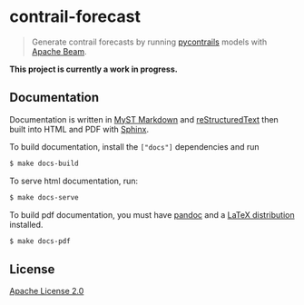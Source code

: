 # contrail-forecast

> Generate contrail forecasts by running [pycontrails](https://py.contrails.org) models with [Apache Beam](https://beam.apache.org/).

**This project is currently a work in progress.**

## Documentation

Documentation is written in [MyST Markdown](https://myst-parser.readthedocs.io/en/v0.15.0/using/syntax.html) and [reStructuredText](http://docutils.sourceforge.net/rst.html) then built into HTML and PDF with [Sphinx](https://www.sphinx-doc.org/en/master/).

To build documentation, install the `["docs"]` dependencies and run

```bash
$ make docs-build
```

To serve html documentation, run:

```bash
$ make docs-serve
```

To build pdf documentation, you must have [pandoc](https://pandoc.org/installing.html) and a [LaTeX distribution](https://www.latex-project.org/get/) installed.

```bash
$ make docs-pdf
```

## License

[Apache License 2.0](LICENSE)
